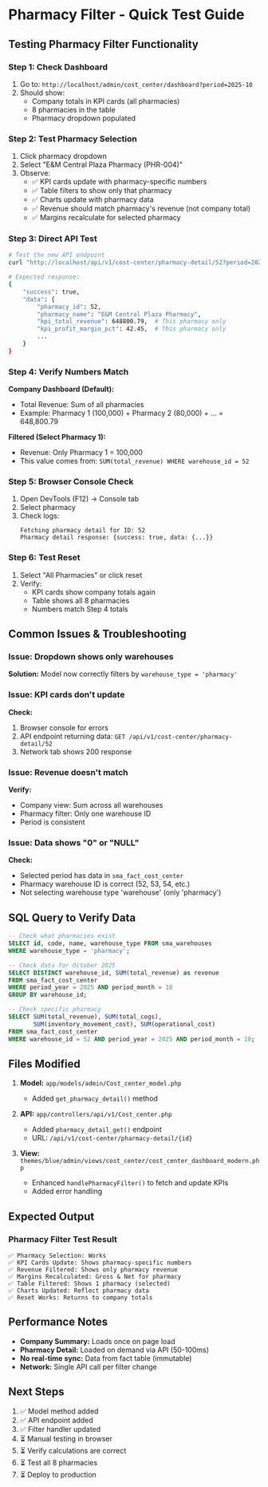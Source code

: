 # Pharmacy Filter - Quick Test Guide

## Testing Pharmacy Filter Functionality

### Step 1: Check Dashboard
1. Go to: `http://localhost/admin/cost_center/dashboard?period=2025-10`
2. Should show:
   - Company totals in KPI cards (all pharmacies)
   - 8 pharmacies in the table
   - Pharmacy dropdown populated

### Step 2: Test Pharmacy Selection
1. Click pharmacy dropdown
2. Select "E&M Central Plaza Pharmacy (PHR-004)"
3. Observe:
   - ✅ KPI cards update with pharmacy-specific numbers
   - ✅ Table filters to show only that pharmacy
   - ✅ Charts update with pharmacy data
   - ✅ Revenue should match pharmacy's revenue (not company total)
   - ✅ Margins recalculate for selected pharmacy

### Step 3: Direct API Test
```bash
# Test the new API endpoint
curl "http://localhost/api/v1/cost-center/pharmacy-detail/52?period=2025-10"

# Expected response:
{
    "success": true,
    "data": {
        "pharmacy_id": 52,
        "pharmacy_name": "E&M Central Plaza Pharmacy",
        "kpi_total_revenue": 648800.79,  # This pharmacy only
        "kpi_profit_margin_pct": 42.45,  # This pharmacy only
        ...
    }
}
```

### Step 4: Verify Numbers Match

**Company Dashboard (Default):**
- Total Revenue: Sum of all pharmacies
- Example: Pharmacy 1 (100,000) + Pharmacy 2 (80,000) + ... = 648,800.79

**Filtered (Select Pharmacy 1):**
- Revenue: Only Pharmacy 1 = 100,000
- This value comes from: `SUM(total_revenue) WHERE warehouse_id = 52`

### Step 5: Browser Console Check
1. Open DevTools (F12) → Console tab
2. Select pharmacy
3. Check logs:
   ```
   Fetching pharmacy detail for ID: 52
   Pharmacy detail response: {success: true, data: {...}}
   ```

### Step 6: Test Reset
1. Select "All Pharmacies" or click reset
2. Verify:
   - KPI cards show company totals again
   - Table shows all 8 pharmacies
   - Numbers match Step 4 totals

## Common Issues & Troubleshooting

### Issue: Dropdown shows only warehouses
**Solution:** Model now correctly filters by `warehouse_type = 'pharmacy'`

### Issue: KPI cards don't update
**Check:**
1. Browser console for errors
2. API endpoint returning data: `GET /api/v1/cost-center/pharmacy-detail/52`
3. Network tab shows 200 response

### Issue: Revenue doesn't match
**Verify:**
- Company view: Sum across all warehouses
- Pharmacy filter: Only one warehouse ID
- Period is consistent

### Issue: Data shows "0" or "NULL"
**Check:**
- Selected period has data in `sma_fact_cost_center`
- Pharmacy warehouse ID is correct (52, 53, 54, etc.)
- Not selecting warehouse type 'warehouse' (only 'pharmacy')

## SQL Query to Verify Data

```sql
-- Check what pharmacies exist
SELECT id, code, name, warehouse_type FROM sma_warehouses 
WHERE warehouse_type = 'pharmacy';

-- Check data for October 2025
SELECT DISTINCT warehouse_id, SUM(total_revenue) as revenue 
FROM sma_fact_cost_center 
WHERE period_year = 2025 AND period_month = 10
GROUP BY warehouse_id;

-- Check specific pharmacy
SELECT SUM(total_revenue), SUM(total_cogs), 
       SUM(inventory_movement_cost), SUM(operational_cost)
FROM sma_fact_cost_center
WHERE warehouse_id = 52 AND period_year = 2025 AND period_month = 10;
```

## Files Modified

1. **Model:** `app/models/admin/Cost_center_model.php`
   - Added `get_pharmacy_detail()` method

2. **API:** `app/controllers/api/v1/Cost_center.php`
   - Added `pharmacy_detail_get()` endpoint
   - URL: `/api/v1/cost-center/pharmacy-detail/{id}`

3. **View:** `themes/blue/admin/views/cost_center/cost_center_dashboard_modern.php`
   - Enhanced `handlePharmacyFilter()` to fetch and update KPIs
   - Added error handling

## Expected Output

### Pharmacy Filter Test Result
```
✅ Pharmacy Selection: Works
✅ KPI Cards Update: Shows pharmacy-specific numbers
✅ Revenue Filtered: Shows only pharmacy revenue
✅ Margins Recalculated: Gross & Net for pharmacy
✅ Table Filtered: Shows 1 pharmacy (selected)
✅ Charts Updated: Reflect pharmacy data
✅ Reset Works: Returns to company totals
```

## Performance Notes

- **Company Summary:** Loads once on page load
- **Pharmacy Detail:** Loaded on demand via API (50-100ms)
- **No real-time sync:** Data from fact table (immutable)
- **Network:** Single API call per filter change

## Next Steps

1. ✅ Model method added
2. ✅ API endpoint added
3. ✅ Filter handler updated
4. ⏳ Manual testing in browser
5. ⏳ Verify calculations are correct
6. ⏳ Test all 8 pharmacies
7. ⏳ Deploy to production
